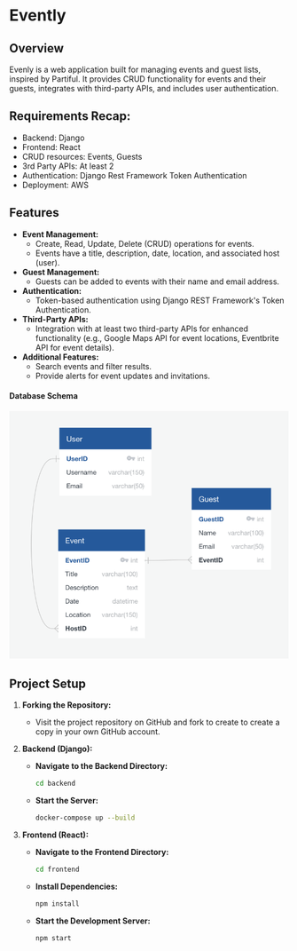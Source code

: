# Evently

## Overview
Evenly is a web application built for managing events and guest lists, inspired by Partiful. It provides CRUD functionality for events and their guests, integrates with third-party APIs, and includes user authentication.

## Requirements Recap:

- Backend: Django
- Frontend: React
- CRUD resources: Events, Guests
- 3rd Party APIs: At least 2
- Authentication: Django Rest Framework Token Authentication
- Deployment: AWS

## Features
- **Event Management:**
  - Create, Read, Update, Delete (CRUD) operations for events.
  - Events have a title, description, date, location, and associated host (user).
- **Guest Management:**
  - Guests can be added to events with their name and email address.
- **Authentication:**
  - Token-based authentication using Django REST Framework's Token Authentication.
- **Third-Party APIs:**
  - Integration with at least two third-party APIs for enhanced functionality (e.g., Google Maps API for event locations, Eventbrite API for event details).
- **Additional Features:**
  - Search events and filter results.
  - Provide alerts for event updates and invitations.

#### Database Schema

![Database Schema](backend/db_schema.png)


## Project Setup

1. **Forking the Repository:**
   - Visit the project repository on GitHub and fork to create to create a copy in your own GitHub account.

2. **Backend (Django):**
   - **Navigate to the Backend Directory:**
     ```bash
     cd backend
     ```
   - **Start the Server:**
     ```bash
     docker-compose up --build
     ```

3. **Frontend (React):**
   - **Navigate to the Frontend Directory:**
     ```bash
     cd frontend
     ```
   - **Install Dependencies:**
     ```bash
     npm install
     ```
   - **Start the Development Server:**
     ```bash
     npm start
     ```